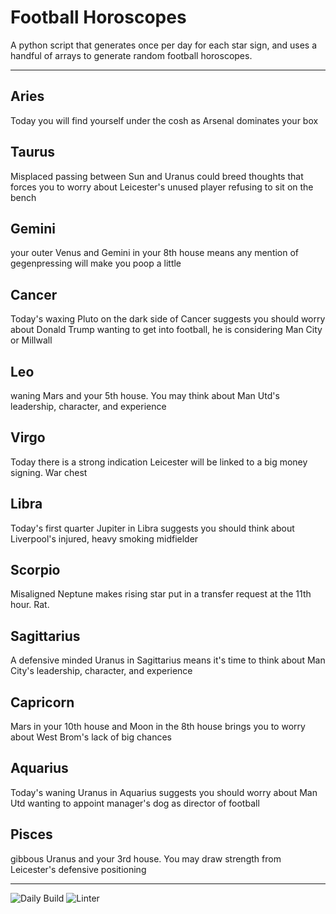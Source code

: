 # Football Horoscopes

A python script that generates once per day for each star sign, and uses a handful of arrays to generate random football horoscopes.

---

<!-- horoscopes_item starts -->
<h2>Aries</h2><p>Today you will find yourself under the cosh as Arsenal dominates your box</p><h2>Taurus</h2><p>Misplaced passing between Sun and Uranus could breed thoughts that forces you to worry about Leicester's unused player refusing to sit on the bench</p><h2>Gemini</h2><p>your outer Venus and Gemini in your 8th house means any mention of gegenpressing will make you poop a little</p><h2>Cancer</h2><p>Today's waxing Pluto on the dark side of Cancer suggests you should worry about Donald Trump wanting to get into football, he is considering Man City or Millwall</p><h2>Leo</h2><p>waning Mars and your 5th house. You may think about Man Utd's leadership, character, and experience</p><h2>Virgo</h2><p>Today there is a strong indication Leicester will be linked to a big money signing. War chest</p><h2>Libra</h2><p>Today's first quarter Jupiter in Libra suggests you should think about Liverpool's injured, heavy smoking midfielder</p><h2>Scorpio</h2><p>Misaligned Neptune makes rising star put in a transfer request at the 11th hour. Rat.</p><h2>Sagittarius</h2><p>A defensive minded Uranus in Sagittarius means it's time to think about Man City's leadership, character, and experience</p><h2>Capricorn</h2><p>Mars in your 10th house and Moon in the 8th house brings you to worry about West Brom's lack of big chances</p><h2>Aquarius</h2><p>Today's waning Uranus in Aquarius suggests you should worry about Man Utd wanting to appoint manager's dog as director of football</p><h2>Pisces</h2><p>gibbous Uranus and your 3rd house. You may draw strength from Leicester's defensive positioning</p>
<!-- horoscopes_item ends -->

---

![Daily Build](https://github.com/MatBenfield/horofootball.thechels.uk/workflows/Daily%20Build/badge.svg) ![Linter](https://github.com/MatBenfield/horofootball.thechels.uk/workflows/Linter/badge.svg)
